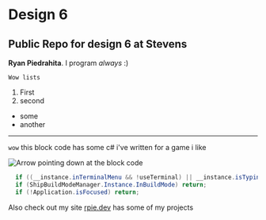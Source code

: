 # Design 6 
## Public Repo for design 6 at Stevens

**Ryan Piedrahita**. I program *always* :)
```
Wow lists
```
1. First
2. second

- some
- another

<hr>

``
wow
``
this block code has some c# i've written for a game i like

![Arrow pointing down at the block code](https://t3.ftcdn.net/jpg/02/06/94/70/360_F_206947090_ujVMfvIu4vq6YczeDUIZ37AMCB1VnK6Y.jpg)

```csharp
  if ((__instance.inTerminalMenu && !useTerminal) || __instance.isTypingChat) return;
  if (ShipBuildModeManager.Instance.InBuildMode) return;
  if (!Application.isFocused) return;
```

Also check out my site [rpie.dev](https://rpie.dev) has some of my projects
